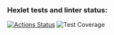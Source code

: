 ### Hexlet tests and linter status:
[![Actions Status](https://github.com/Grimmlok626/python-project-50/actions/workflows/hexlet-check.yml/badge.svg)](https://github.com/Grimmlok626/python-project-50/actions)
![Test Coverage](https://sonarcloud.io/api/project_badges/measure?project=python-project-50&metric=coverage)
